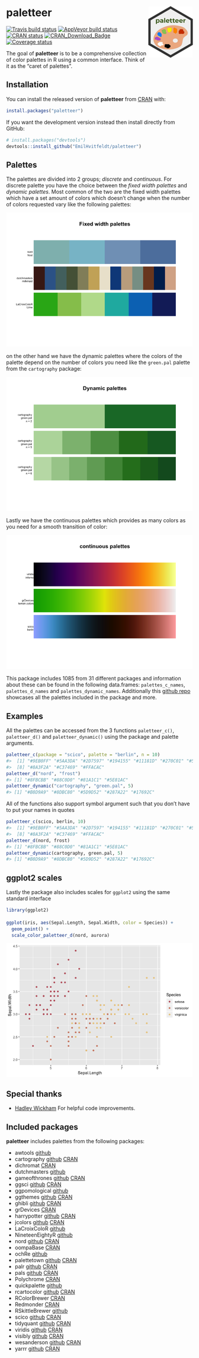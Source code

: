 
<!-- README.md is generated from README.Rmd. Please edit that file -->

# paletteer <img src="man/figures/logo.png" align="right" />

[![Travis build
status](https://travis-ci.org/EmilHvitfeldt/paletteer.svg?branch=master)](https://travis-ci.org/EmilHvitfeldt/paletteer)
[![AppVeyor build
status](https://ci.appveyor.com/api/projects/status/github/EmilHvitfeldt/paletteer?branch=master&svg=true)](https://ci.appveyor.com/project/EmilHvitfeldt/paletteer)
[![CRAN
status](https://www.r-pkg.org/badges/version/paletteer)](https://cran.r-project.org/package=paletteer)
[![CRAN\_Download\_Badge](http://cranlogs.r-pkg.org/badges/paletteer)](https://CRAN.R-project.org/package=paletteer)
[![Coverage
status](https://codecov.io/gh/EmilHvitfeldt/paletteer/branch/master/graph/badge.svg)](https://codecov.io/github/EmilHvitfeldt/paletteer?branch=master)

The goal of **paletteer** is to be a comprehensive collection of color
palettes in R using a common interface. Think of it as the “caret of
palettes”.

## Installation

You can install the released version of **paletteer** from
[CRAN](https://CRAN.R-project.org) with:

``` r
install.packages("paletteer")
```

If you want the development version instead then install directly from
GitHub:

``` r
# install.packages("devtools")
devtools::install_github("EmilHvitfeldt/paletteer")
```

## Palettes

The palettes are divided into 2 groups; *discrete* and *continuous*. For
discrete palette you have the choice between the *fixed width palettes*
and *dynamic palettes*. Most common of the two are the fixed width
palettes which have a set amount of colors which doesn’t change when the
number of colors requested vary like the following palettes:

![](man/figures/README-unnamed-chunk-2-1.png)<!-- -->

on the other hand we have the dynamic palettes where the colors of the
palette depend on the number of colors you need like the `green.pal`
palette from the `cartography` package:

![](man/figures/README-unnamed-chunk-3-1.png)<!-- -->

Lastly we have the continuous palettes which provides as many colors as
you need for a smooth transition of color:

![](man/figures/README-unnamed-chunk-4-1.png)<!-- -->

This package includes 1085 from 31 different packages and information
about these can be found in the following data.frames:
`palettes_c_names`, `palettes_d_names` and `palettes_dynamic_names`.
Additionally this [github
repo](https://github.com/EmilHvitfeldt/r-color-palettes) showcases all
the palettes included in the package and more.

## Examples

All the palettes can be accessed from the 3 functions `paletteer_c()`,
`paletteer_d()` and `paletteer_dynamic()` using the package and palette
arguments.

``` r
paletteer_c(package = "scico", palette = "berlin", n = 10)
#>  [1] "#9EB0FF" "#5AA3DA" "#2D7597" "#194155" "#11181D" "#270C01" "#501802"
#>  [8] "#8A3F2A" "#C37469" "#FFACAC"
paletteer_d("nord", "frost")
#> [1] "#8FBCBB" "#88C0D0" "#81A1C1" "#5E81AC"
paletteer_dynamic("cartography", "green.pal", 5)
#> [1] "#B8D9A9" "#8DBC80" "#5D9D52" "#287A22" "#17692C"
```

All of the functions also support symbol argument such that you don’t
have to put your names in quotes

``` r
paletteer_c(scico, berlin, 10)
#>  [1] "#9EB0FF" "#5AA3DA" "#2D7597" "#194155" "#11181D" "#270C01" "#501802"
#>  [8] "#8A3F2A" "#C37469" "#FFACAC"
paletteer_d(nord, frost)
#> [1] "#8FBCBB" "#88C0D0" "#81A1C1" "#5E81AC"
paletteer_dynamic(cartography, green.pal, 5)
#> [1] "#B8D9A9" "#8DBC80" "#5D9D52" "#287A22" "#17692C"
```

## ggplot2 scales

Lastly the package also includes scales for `ggplot2` using the same
standard interface

``` r
library(ggplot2)

ggplot(iris, aes(Sepal.Length, Sepal.Width, color = Species)) +
  geom_point() +
  scale_color_paletteer_d(nord, aurora)
```

![](man/figures/README-unnamed-chunk-7-1.png)<!-- -->

## Special thanks

  - [Hadley Wickham](https://github.com/hadley) For helpful code
    improvements.

## Included packages

**paletteer** includes palettes from the following packages:

  - awtools [github](https://github.com/awhstin/awtools)
  - cartography [github](https://github.com/riatelab/cartography)
    [CRAN](https://cran.r-project.org/web/packages/cartography/index.html)
  - dichromat
    [CRAN](https://cran.r-project.org/web/packages/dichromat/index.html)
  - dutchmasters [github](https://github.com/EdwinTh/dutchmasters)
  - gameofthrones [github](https://github.com/aljrico/gameofthrones)
    [CRAN](https://cran.r-project.org/web/packages/gameofthrones/index.html)
  - ggsci [github](https://github.com/road2stat/ggsci)
    [CRAN](https://cran.r-project.org/web/packages/ggsci/index.html)
  - ggpomological [github](https://github.com/gadenbuie/ggpomological)
  - ggthemes [github](https://github.com/jrnold/ggthemes)
    [CRAN](https://cran.r-project.org/web/packages/ggthemes/index.html)
  - ghibli [github](https://github.com/ewenme/ghibli)
    [CRAN](https://cran.r-project.org/web/packages/ghibli/index.html)
  - grDevices
    [CRAN](https://cran.r-project.org/web/packages/RGraphics/index.html)
  - harrypotter [github](https://github.com/aljrico/harrypotter)
    [CRAN](https://cran.r-project.org/web/packages/harrypotter)
  - jcolors [github](https://github.com/jaredhuling/jcolors)
    [CRAN](https://cran.r-project.org/web/packages/jcolors/index.html)
  - LaCroixColoR [github](https://github.com/johannesbjork/LaCroixColoR)
  - NineteenEightyR [github](https://github.com/m-clark/NineteenEightyR)
  - nord [github](https://github.com/jkaupp/nord)
    [CRAN](https://cran.r-project.org/web/packages/nord/index.html)
  - oompaBase
    [CRAN](https://cran.r-project.org/web/packages/oompaBase/index.html)
  - ochRe [github](https://github.com/ropenscilabs/ochRe)
  - palettetown [github](https://github.com/timcdlucas/palettetown)
    [CRAN](https://cran.r-project.org/web/packages/palettetown/index.html)
  - palr [github](https://github.com/AustralianAntarcticDivision/palr)
    [CRAN](https://cran.r-project.org/web/packages/palr/index.html)
  - pals [github](https://github.com/kwstat/pals)
    [CRAN](https://cran.r-project.org/web/packages/pals/index.html)
  - Polychrome
    [CRAN](https://cran.r-project.org/web/packages/Polychrome/index.html)
  - quickpalette [github](https://github.com/EmilHvitfeldt/quickpalette)
  - rcartocolor [github](https://github.com/Nowosad/rcartocolor)
    [CRAN](https://cran.r-project.org/web/packages/rcartocolor/index.html)
  - RColorBrewer
    [CRAN](https://cran.r-project.org/web/packages/RColorBrewer/index.html)
  - Redmonder
    [CRAN](https://cran.r-project.org/web/packages/Redmonder/index.html)
  - RSkittleBrewer
    [github](https://github.com/alyssafrazee/RSkittleBrewer)
  - scico [github](https://github.com/thomasp85/scico)
    [CRAN](https://cran.r-project.org/web/packages/scico/index.html)
  - tidyquant [github](https://github.com/business-science/tidyquant)
    [CRAN](https://cran.r-project.org/web/packages/tidyquant/index.html)
  - viridis [github](https://github.com/sjmgarnier/viridis)
    [CRAN](https://cran.r-project.org/web/packages/viridis/index.html)
  - visibly [github](https://github.com/m-clark/visibly)
    [CRAN](https://cran.r-project.org/web/packages/visibly/index.html)
  - wesanderson [github](https://github.com/karthik/wesanderson)
    [CRAN](https://cran.r-project.org/web/packages/wesanderson/index.html)
  - yarrr [github](https://github.com/ndphillips/yarrr)
    [CRAN](https://cran.r-project.org/web/packages/yarrr/index.html)
